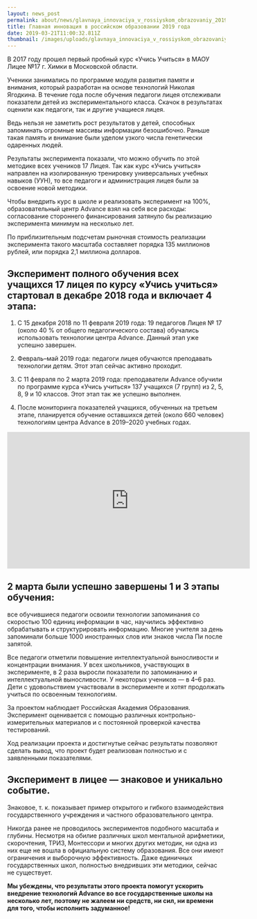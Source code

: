 ```yaml
---
layout: news_post
permalink: about/news/glavnaya_innovaciya_v_rossiyskom_obrazovaniy_2019_goda/index.html
title: Главная инновация в российском образовании 2019 года
date: 2019-03-21T11:00:32.811Z
thumbnail: /images/uploads/glavnaya_innovaciya_v_rossiyskom_obrazovaniy_2019_goda-01.jpg
---
```

В 2017 году прошел первый пробный курс «Учись Учиться» в МАОУ Лицее №17 г. Химки в Московской области.

Ученики занимались по программе модуля развития памяти и внимания, который разработан на основе технологий Николая Ягодкина. В течение года после обучения педагоги лицея отслеживали показатели детей из экспериментального класса. Скачок в результатах оценили как педагоги, так и другие учащиеся лицея.

Ведь нельзя не заметить рост результатов у детей, способных запоминать огромные массивы информации безошибочно. Раньше такая память и внимание были уделом узкого числа генетически одаренных людей.

Результаты эксперимента показали, что можно обучить по этой методике всех учеников 17 Лицея. Так как курс «Учись учиться» направлен на изолированную тренировку универсальных учебных навыков (УУН), то все педагоги и администрация лицея были за освоение новой методики.

Чтобы внедрить курс в школе и реализовать эксперимент на 100%, образовательный центр Advance взял на себя все расходы: согласование стороннего финансирования затянуло бы реализацию эксперимента минимум на несколько лет.

По приблизительным подсчетам рыночная стоимость реализации эксперимента такого масштаба составляет порядка 135 миллионов рублей, или порядка 2,1 миллиона долларов.

## Эксперимент полного обучения всех учащихся 17 лицея по курсу «Учись учиться» стартовал в декабре 2018 года и включает 4 этапа:

1. С 15 декабря 2018 по 11 февраля 2019 года: 19 педагогов Лицея № 17 (около 40 % от общего педагогического состава) обучались использовать технологии центра Advance. Данный этап уже успешно завершен.

2. Февраль–май 2019 года: педагоги лицея обучаются преподавать технологии детям. Этот этап сейчас активно проходит.

3. С 11 февраля по 2 марта 2019 года: преподаватели Advance обучили по программе курса «Учись учиться» 137 учащихся (7 групп) из 2, 5, 8, 9 и 10 классов. Этот этап так же успешно выполнен.

4. После мониторинга показателей учащихся, обученных на третьем этапе, планируется обучение оставшихся детей (около 660 человек) технологиям центра Advance в 2019–2020 учебных годах.

<iframe width="560" height="315" src="https://www.youtube.com/embed/oRmNUYv150I" frameborder="0" allow="accelerometer; autoplay; encrypted-media; gyroscope; picture-in-picture" allowfullscreen></iframe>


## 2 марта были успешно завершены 1 и 3 этапы обучения:

все обучившиеся педагоги освоили технологии запоминания со скоростью 100 единиц информации в час, научились эффективно обрабатывать и структурировать информацию. Многие учителя за день запоминали больше 1000 иностранных слов или знаков числа Пи после запятой.

Все педагоги отметили повышение интеллектуальной выносливости и концентрации внимания. У всех школьников, участвующих в эксперименте, в 2 раза выросли показатели по запоминанию и интеллектуальной выносливости. У некоторых учеников — в 4–6 раз. Дети с удовольствием участвовали в эксперименте и хотят продолжать учиться по освоенным технологиям.

За проектом наблюдает Российская Академия Образования. Эксперимент оценивается с помощью различных контрольно-измерительных материалов и с постоянной проверкой качества тестирований.

Ход реализации проекта и достигнутые сейчас результаты позволяют сделать вывод, что проект будет реализован полностью и с заявленными показателями.

## Эксперимент в лицее — знаковое и уникально событие.

Знаковое, т. к. показывает пример открытого и гибкого взаимодействия государственного учреждения и частного образовательного центра.

Никогда ранее не проводилось экспериментов подобного масштаба и глубины. Несмотря на обилие различных школ ментальной арифметики, скорочтения, ТРИЗ, Монтессори и многих других методик, ни одна из них еще не вошла в официальную систему образования. Все они имеют ограничения и выборочную эффективность. Даже единичных государственных школ, полностью внедривших эти методики, сейчас не существует.

**Мы убеждены, что результаты этого проекта помогут ускорить внедрение технологий Advance  во все государственные школы на несколько лет, поэтому не жалеем ни средств, ни сил, ни времени для того, чтобы исполнить задуманное!**